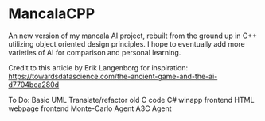 # MancalaCPP
An new version of my mancala AI project, rebuilt from the ground up in C++ utilizing object oriented design principles. I hope to eventually add more varieties of AI for comparison and personal learning. 

Credit to this article by Erik Langenborg for inspiration: https://towardsdatascience.com/the-ancient-game-and-the-ai-d7704bea280d

To Do:
Basic UML
Translate/refactor old C code
C# winapp frontend
HTML webpage frontend
Monte-Carlo Agent
A3C Agent
